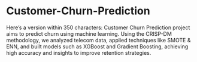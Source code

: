 # Customer-Churn-Prediction
 Here’s a version within 350 characters:  Customer Churn Prediction project aims to predict churn using machine learning. Using the CRISP-DM methodology, we analyzed telecom data, applied techniques like SMOTE &amp; ENN, and built models such as XGBoost and Gradient Boosting, achieving high accuracy and insights to improve retention strategies.
